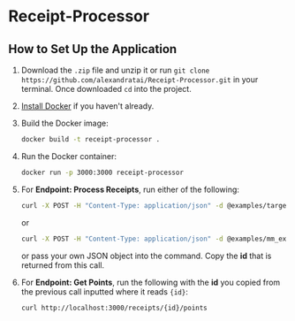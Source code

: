# Receipt-Processor
## How to Set Up the Application

1. Download the `.zip` file and unzip it or run `git clone https://github.com/alexandratai/Receipt-Processor.git` in your terminal. Once downloaded `cd` into the project.
2. [Install Docker](https://www.docker.com/get-started) if you haven't already.
3. Build the Docker image: 
    ```bash
   docker build -t receipt-processor .
    ```
4. Run the Docker container:
    ```bash 
   docker run -p 3000:3000 receipt-processor
    ```
5. For **Endpoint: Process Receipts**, run either of the following:
    ```bash
    curl -X POST -H "Content-Type: application/json" -d @examples/target_example.json http://localhost:3000/receipts/process
    ```

    or

    ```bash
    curl -X POST -H "Content-Type: application/json" -d @examples/mm_example.json http://localhost:3000/receipts/process
    ```

    or pass your own JSON object into the command. Copy the **id** that is returned from this call.

6. For **Endpoint: Get Points**, run the following with the **id** you copied from the previous call inputted where it reads `{id}`:

    ```bash
    curl http://localhost:3000/receipts/{id}/points
    ```  